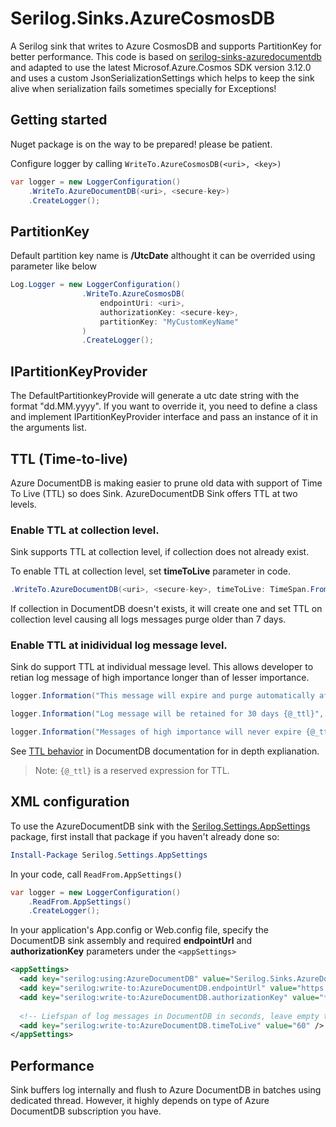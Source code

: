 # Serilog.Sinks.AzureCosmosDB
A Serilog sink that writes to Azure CosmosDB and supports PartitionKey for better performance. This code is based on [serilog-sinks-azuredocumentdb](https://github.com/serilog/serilog-sinks-azuredocumentdb) and adapted to use the latest Microsof.Azure.Cosmos SDK version 3.12.0 and uses a custom JsonSerializationSettings which helps to keep the sink alive when serialization fails sometimes specially for Exceptions!

## Getting started
Nuget package is on the way to be prepared! please be patient.



Configure logger by calling `WriteTo.AzureCosmosDB(<uri>, <key>)`

```C#
var logger = new LoggerConfiguration()
    .WriteTo.AzureDocumentDB(<uri>, <secure-key>)
    .CreateLogger();
```
## PartitionKey

Default partition key name is <b>/UtcDate</b> althought it can be overrided using parameter like below

```C#
Log.Logger = new LoggerConfiguration()
                .WriteTo.AzureCosmosDB(
                    endpointUri: <uri>,
                    authorizationKey: <secure-key>,
                    partitionKey: "MyCustomKeyName"
                )
                .CreateLogger();
```

## IPartitionKeyProvider
The DefaultPartitionkeyProvide will generate a utc date string with the format "dd.MM.yyyy". If you want to override it, you need to define a class and implement IPartitionKeyProvider interface and pass an instance of it in the arguments list.

## TTL (Time-to-live)

Azure DocumentDB is making easier to prune old data with support of Time To Live (TTL) so does Sink. AzureDocumentDB Sink offers TTL at two levels.

### Enable TTL at collection level.

Sink supports TTL at collection level, if collection does not already exist.
 
To enable TTL at collection level, set **timeToLive** parameter in code.

```C#
.WriteTo.AzureDocumentDB(<uri>, <secure-key>, timeToLive: TimeSpan.FromDays(7))
```
If collection in DocumentDB doesn't exists, it will create one and set TTL on collection level causing all logs messages purge older than 7 days.


### Enable TTL at inidividual log message level.

Sink do support TTL at individual message level. This allows developer to retian log message of high importance longer than of lesser importance.

```C#
logger.Information("This message will expire and purge automatically after {@_ttl} seconds", 60);

logger.Information("Log message will be retained for 30 days {@_ttl}", 2592000); // 30*24*60*60

logger.Information("Messages of high importance will never expire {@_ttl}", -1); 
```

See [TTL behavior](https://azure.microsoft.com/en-us/documentation/articles/documentdb-time-to-live/) in DocumentDB documentation for in depth explianation.

>Note: `{@_ttl}` is a reserved expression for TTL.



## XML <appSettings> configuration

To use the AzureDocumentDB sink with the [Serilog.Settings.AppSettings](https://www.nuget.org/packages/Serilog.Settings.AppSettings) package, first install that package if you haven't already done so:

```PowerShell
Install-Package Serilog.Settings.AppSettings
```
In your code, call `ReadFrom.AppSettings()`

```C#
var logger = new LoggerConfiguration()
    .ReadFrom.AppSettings()
    .CreateLogger();
```
In your application's App.config or Web.config file, specify the DocumentDB sink assembly and required **endpointUrl** and **authorizationKey** parameters under the `<appSettings>`

```XML
<appSettings>
  <add key="serilog:using:AzureDocumentDB" value="Serilog.Sinks.AzureDocumentDB" />
  <add key="serilog:write-to:AzureDocumentDB.endpointUrl" value="https://****.documents.azure.com:443" />
  <add key="serilog:write-to:AzureDocumentDB.authorizationKey" value="****" />
    
  <!-- Liefspan of log messages in DocumentDB in seconds, leave empty to disable expiration. -->
  <add key="serilog:write-to:AzureDocumentDB.timeToLive" value="60" />
</appSettings>
```

## Performance
Sink buffers log internally and flush to Azure DocumentDB in batches using dedicated thread. However, it highly depends on type of Azure DocumentDB subscription you have. 
